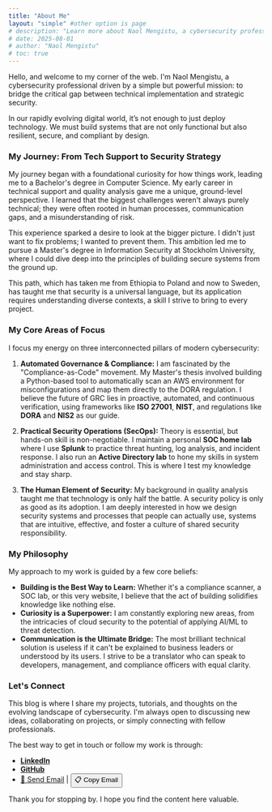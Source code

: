 ```yaml
---
title: "About Me"
layout: "simple" #other option is page
# description: "Learn more about Naol Mengistu, a cybersecurity professional passionate about building resilient and compliant systems."
# date: 2025-08-01
# author: "Naol Mengistu"
# toc: true
---
```




Hello, and welcome to my corner of the web. I'm Naol Mengistu, a cybersecurity professional driven by a simple but powerful mission: to bridge the critical gap between technical implementation and strategic security.

In our rapidly evolving digital world, it’s not enough to just deploy technology. We must build systems that are not only functional but also resilient, secure, and compliant by design. 

### My Journey: From Tech Support to Security Strategy

My journey began with a foundational curiosity for how things work, leading me to a Bachelor's degree in Computer Science. My early career in technical support and quality analysis gave me a unique, ground-level perspective. I learned that the biggest challenges weren't always purely technical; they were often rooted in human processes, communication gaps, and a misunderstanding of risk.

This experience sparked a desire to look at the bigger picture. I didn't just want to fix problems; I wanted to prevent them. This ambition led me to pursue a Master's degree in Information Security at Stockholm University, where I could dive deep into the principles of building secure systems from the ground up.

This path, which has taken me from Ethiopia to Poland and now to Sweden, has taught me that security is a universal language, but its application requires understanding diverse contexts, a skill I strive to bring to every project.

### My Core Areas of Focus

I focus my energy on three interconnected pillars of modern cybersecurity:

1.  **Automated Governance & Compliance:** I am fascinated by the "Compliance-as-Code" movement. My Master's thesis involved building a Python-based tool to automatically scan an AWS environment for misconfigurations and map them directly to the DORA regulation. I believe the future of GRC lies in proactive, automated, and continuous verification, using frameworks like **ISO 27001**, **NIST**, and regulations like **DORA** and **NIS2** as our guide.

2.  **Practical Security Operations (SecOps):** Theory is essential, but hands-on skill is non-negotiable. I maintain a personal **SOC home lab** where I use **Splunk** to practice threat hunting, log analysis, and incident response. I also run an **Active Directory lab** to hone my skills in system administration and access control. This is where I test my knowledge and stay sharp.

3.  **The Human Element of Security:** My background in quality analysis taught me that technology is only half the battle. A security policy is only as good as its adoption. I am deeply interested in how we design security systems and processes that people can actually use, systems that are intuitive, effective, and foster a culture of shared security responsibility.

### My Philosophy

My approach to my work is guided by a few core beliefs:

-   **Building is the Best Way to Learn:** Whether it's a compliance scanner, a SOC lab, or this very website, I believe that the act of building solidifies knowledge like nothing else.
-   **Curiosity is a Superpower:** I am constantly exploring new areas, from the intricacies of cloud security to the potential of applying AI/ML to threat detection.
-   **Communication is the Ultimate Bridge:** The most brilliant technical solution is useless if it can't be explained to business leaders or understood by its users. I strive to be a translator who can speak to developers, management, and compliance officers with equal clarity.

### Let's Connect

This blog is where I share my projects, tutorials, and thoughts on the evolving landscape of cybersecurity. I'm always open to discussing new ideas, collaborating on projects, or simply connecting with fellow professionals.

The best way to get in touch or follow my work is through:

-   **[LinkedIn](https://www.linkedin.com/in/naolmengistu/)**
-   **[GitHub](https://github.com/naolmengistu)**
- [📧 Send Email](mailto:naolmengistu.d@gmail.com) | <button onClick="navigator.clipboard.writeText('naolmengistu.d@gmail.com')"> 📋 Copy Email
</button>

Thank you for stopping by. I hope you find the content here valuable.